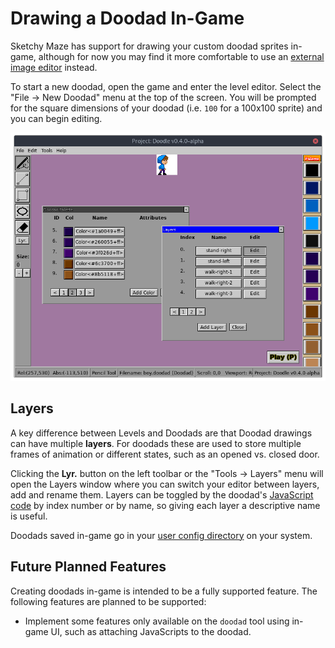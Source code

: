 # Drawing a Doodad In-Game

Sketchy Maze has support for drawing your custom doodad sprites in-game,
although for now you may find it more comfortable to use an
[external image editor](edit-external.md) instead.

To start a new doodad, open the game and enter the level editor. Select the
"File -> New Doodad" menu at the top of the screen. You will be prompted for
the square dimensions of your doodad (i.e. `100` for a 100x100 sprite) and
you can begin editing.

![Screenshot of the Doodad editor](../images/doodad-editor.png)

## Layers

A key difference between Levels and Doodads are that Doodad drawings can have
multiple **layers**. For doodads these are used to store multiple frames of
animation or different states, such as an opened vs. closed door.

Clicking the **Lyr.** button on the left toolbar or the "Tools -> Layers"
menu will open the Layers window where you can switch your editor between
layers, add and rename them. Layers can be toggled by the doodad's
[JavaScript code](scripts.md) by index number or by name, so giving each layer
a descriptive name is useful.

Doodads saved in-game go in your [user config directory](../profile-directory.md)
on your system.

## Future Planned Features

Creating doodads in-game is intended to be a fully supported feature. The
following features are planned to be supported:

* Implement some features only available on the `doodad` tool using in-game
  UI, such as attaching JavaScripts to the doodad.
